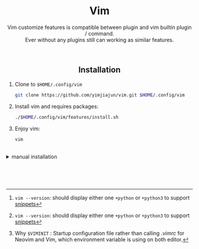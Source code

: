 <div align="center"> <h1> Vim </h1> </div>

<div align="center">
Vim customize features is compatible between plugin and vim builtin plugin / command.<br>
Ever without any plugins still can working as similar features.<br>
</div>

<br><div align="center"> <h2> Installation </h2> </div>

1. Clone to `$HOME/.config/vim`

    ```bash
    git clone https://github.com/yimjiajun/vim.git $HOME/.config/vim
    ```

2. Install vim and requires packages:

    ```bash
    ./$HOME/.config/vim/features/install.sh
    ```

3. Enjoy vim:

    ```bash
    vim
    ```

<br>
<details><summary> manual installation </summary>
<br>

1. Download vim repository and enter the source code

    ```bash
    git clone https://github.com/vim/vim.git /tmp/vim
    cd /tmp/vim/src
    ```

2. Configure support python[^1] in vim and build the source code then install it

    ```bash
    ./configure --enable-pythoninterp --enable-python3interp
    make
    sudo make install
    ```

3. Restart Terminal and check the vim version

    ```bash
    vim --version
    ```

* either one `+python` or `+python3` features should be included `+` [^1]:

    ```bash
    vim --version | grep python
    ```

4. Clone to `$HOME/.config/vim`

    ```bash
    git clone https://github.com/yimjiajun/vim.git $HOME/.config/vim
    ```

5. Export `vim` customize vim configuration file path[^2]<br>
   Source the script to active the environment variable.

    * zsh shell:

      ```bash
      echo "export VIMINIT='source $HOME/.config/vim/init.vim'" >> $HOME/.zshrc
      source $HOME/.zshrc
      ```

    * bash shell:

      ```bash
      echo "export VIMINIT='source $HOME/.config/vim/init.vim'" >> $HOME/.bash_aliases
      source $HOME/.bashrc
      ```

6. Install vim plugins and install system dependencies package

    ```bash
    vim +PlugInstall +qall
    vim +Install +qall
    ```

</details>

<br><br><br>
[^1]: `vim --version`: should display either one `+python` or `+python3` to support [snippets](https://en.wikipedia.org/wiki/Snippet_(programming))
[^2]: Why `$VIMINIT` : Startup configuration file rather than calling _.vimrc_ for Neovim and Vim, which environment variable is using on both editor.
